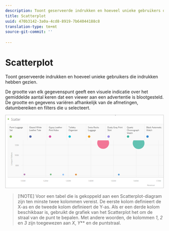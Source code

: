 ```yaml
---
description: Toont geserveerde indrukken en hoeveel unieke gebruikers die indrukken hebben gezien.
title: Scatterplot
uuid: 470b3142-3a0a-4cd8-8919-7b64044188c8
translation-type: tm+mt
source-git-commit: ''

---
```



# Scatterplot

Toont geserveerde indrukken en hoeveel unieke gebruikers die indrukken hebben gezien.

De grootte van elk gegevenspunt geeft een visuele indicatie over het gemiddelde aantal keren dat een viewer aan een advertentie is blootgesteld. De grootte en gegevens variëren afhankelijk van de afmetingen, datumbereiken en filters die u selecteert.

![](assets/scatter.png)

> [!NOTE] Voor een tabel die is gekoppeld aan een Scatterplot-diagram zijn ten minste twee kolommen vereist. De eerste kolom definieert de X-as en de tweede kolom definieert de Y-as. Als er een derde kolom beschikbaar is, gebruikt de grafiek van het Scatterplot het om de straal van de punt te bepalen. Met andere woorden, de kolommen *1*, *2* en *3* zijn toegewezen aan *X*, *Y*** en de  puntstraal.

